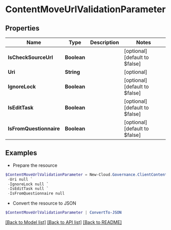 # ContentMoveUrlValidationParameter
## Properties

Name | Type | Description | Notes
------------ | ------------- | ------------- | -------------
**IsCheckSourceUrl** | **Boolean** |  | [optional] [default to $false]
**Uri** | **String** |  | [optional] 
**IgnoreLock** | **Boolean** |  | [optional] [default to $false]
**IsEditTask** | **Boolean** |  | [optional] [default to $false]
**IsFromQuestionnaire** | **Boolean** |  | [optional] [default to $false]

## Examples

- Prepare the resource
```powershell
$ContentMoveUrlValidationParameter = New-Cloud.Governance.ClientContentMoveUrlValidationParameter  -IsCheckSourceUrl null `
 -Uri null `
 -IgnoreLock null `
 -IsEditTask null `
 -IsFromQuestionnaire null
```

- Convert the resource to JSON
```powershell
$ContentMoveUrlValidationParameter | ConvertTo-JSON
```

[[Back to Model list]](../README.md#documentation-for-models) [[Back to API list]](../README.md#documentation-for-api-endpoints) [[Back to README]](../README.md)

